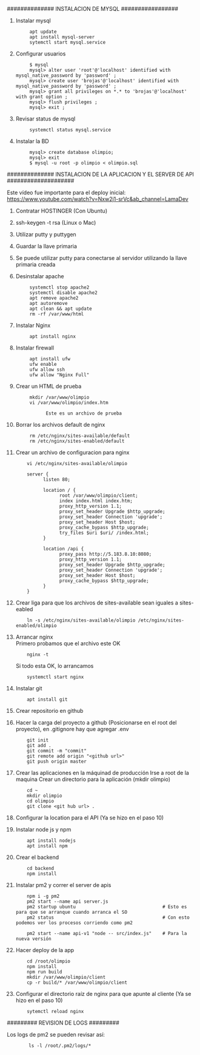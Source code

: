 ############## INSTALACION DE MYSQL #################
1. Instalar mysql

            apt update
            apt install mysql-server
            sytemctl start mysql.service

2. Configurar usuarios

            $ mysql
            mysql> alter user 'root'@'localhost' identified with mysql_native_password by 'password' ;
            mysql> create user 'brojas'@'localhost' identified with mysql_native_password by 'password' ;
            mysql> grant all privileges on *.* to 'brojas'@'localhost' with grant option ;
            mysql> flush privileges ;
            mysql> exit ;

3. Revisar status de mysql

            systemctl status mysql.service

4. Instalar la BD

            mysql> create database olimpio;
            mysql> exit
            $ mysql -u root -p olimpio < olimpio.sql



############## INSTALACION DE LA APLICACION Y EL SERVER DE API ####################

Este vídeo fue importante para el deploy inicial:
https://www.youtube.com/watch?v=Nxw2j1-srVc&ab_channel=LamaDev

1. Contratar HOSTINGER (Con Ubuntu)
2. ssh-keygen -t rsa (Linux o Mac)
2. Utilizar putty y puttygen
3. Guardar la llave primaria
4. Se puede utilizar putty para conectarse al servidor utilizando la llave primaria creada
5. Desinstalar apache

            systemctl stop apache2
            systemctl disable apache2
            apt remove apache2
            apt autoremove
            apt clean && apt update
            rm -rf /var/www/html

6. Instalar Nginx

            apt install nginx

7. Instalar firewall

            apt install ufw
            ufw enable
            ufw allow ssh
            ufw allow "Nginx Full"

8. Crear un HTML de prueba

            mkdir /var/www/olimpio
            vi /var/www/olimpio/index.htm

                  Este es un archivo de prueba

9. Borrar los archivos default de nginx

            rm /etc/nginx/sites-available/default
            rm /etc/nginx/sites-enabled/default

10. Crear un archivo de configuracion para nginx

            vi /etc/nginx/sites-available/olimpio

            server {
                  listen 80;

                  location / {
                        root /var/www/olimpio/client;
                        index index.html index.htm;
                        proxy_http_version 1.1;
                        proxy_set_header Upgrade $http_upgrade;
                        proxy_set_header Connection 'upgrade';
                        proxy_set_header Host $host;
                        proxy_cache_bypass $http_upgrade;
                        try_files $uri $uri/ /index.html;
                  }

                  location /api {
                        proxy_pass http://5.183.8.10:8080;
                        proxy_http_version 1.1;
                        proxy_set_header Upgrade $http_upgrade;
                        proxy_set_header Connection 'upgrade';
                        proxy_set_header Host $host;
                        proxy_cache_bypass $http_upgrade;
                  }
            }

11. Crear liga para que los archivos de sites-available sean iguales a sites-eabled

            ln -s /etc/nginx/sites-available/olimpio /etc/nginx/sites-enabled/olimpio

12. Arrancar nginx  
      Primero probamos que el archivo este OK

            nginx -t

      Si todo esta OK, lo arrancamos

            systemctl start nginx

13. Instalar git

            apt install git

14. Crear repositorio en github
15. Hacer la carga del proyecto a github (Posicionarse en el root del proyecto), en .gitignore hay que agregar .env

            git init
            git add .
            git commit -m "commit"
            git remote add origin "<github url>"
            git push origin master

16. Crear las aplicaciones en la máquinad de producción
      Irse a root de la maquina
      Crear un directorio para la aplicación (mkdir olimpio)

            cd ~
            mkdir olimpio
            cd olimpio
            git clone <git hub url> .

17. Configurar la location para el API (Ya se hizo en el paso 10)
18. Instalar node js y npm

            apt install nodejs
            apt install npm

19. Crear el backend

            cd backend
            npm install

20. Instalar pm2 y correr el server de apis

            npm i -g pm2
            pm2 start --name api server.js
            pm2 startup ubuntu                                # Esto es para que se arranque cuando arranca el SO
            pm2 status                                        # Con esto podemos ver los procesos corriendo como pm2
            
            pm2 start --name api-v1 "node -- src/index.js"    # Para la nueva versión

21. Hacer deploy de la app

            cd /root/olimpio
            npm install
            npm run build
            mkdir /var/www/olimpio/client
            cp -r build/* /var/www/olimpio/client

22. Configurar el directorio raíz de nginx para que apunte al cliente (Ya se hizo en el paso 10)

            sytemctl reload nginx

######### REVISION DE LOGS #########

Los logs de pm2 se pueden revisar así:

            ls -l /root/.pm2/logs/*


      
      
      
      
      
      
        

        

      
      
